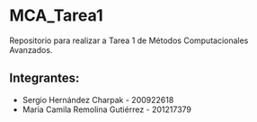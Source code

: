 # MCA_Tarea1

Repositorio para realizar a Tarea 1 de Métodos Computacionales Avanzados. 

## Integrantes: 

* Sergio Hernández Charpak - 200922618
* Maria Camila Remolina Gutiérrez - 201217379
